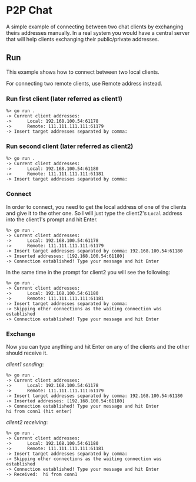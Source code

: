 # P2P Chat

A simple example of connecting between two chat clients by exchanging theirs addresses manually.
In a real system you would have a central server that will help clients exchanging their public/private addresses.

## Run

This example shows how to connect between two local clients.

For connecting two remote clients, use Remote address instead.

### Run first client (later referred as client1)
```shell
%> go run .
-> Current client addresses:
->      Local: 192.168.100.54:61178
->      Remote: 111.111.111.111:61179
-> Insert target addresses separated by comma: 
```

### Run second client (later referred as client2)
```shell
%> go run .
-> Current client addresses:
->      Local: 192.168.100.54:61180
->      Remote: 111.111.111.111:61181
-> Insert target addresses separated by comma:
```

### Connect 
In order to connect, you need to get the local address of one of the clients and give it to the other one.
So I will just type the client2's `Local` address into the client1's prompt and hit Enter.
```shell
%> go run .
-> Current client addresses:
->      Local: 192.168.100.54:61178
->      Remote: 111.111.111.111:61179
-> Insert target addresses separated by comma: 192.168.100.54:61180
-> Inserted addresses: [192.168.100.54:61180]
-> Connection established! Type your message and hit Enter
```

In the same time in the prompt for client2 you will see the following:
```shell
%> go run .
-> Current client addresses:
->      Local: 192.168.100.54:61180
->      Remote: 111.111.111.111:61181
-> Insert target addresses separated by comma:
-> Skipping other connections as the waiting connection was established
-> Connection established! Type your message and hit Enter
```

### Exchange
Now you can type anything and hit Enter on any of the clients and the other should receive it.

_client1 sending_:
```
%> go run .
-> Current client addresses:
->      Local: 192.168.100.54:61178
->      Remote: 111.111.111.111:61179
-> Insert target addresses separated by comma: 192.168.100.54:61180
-> Inserted addresses: [192.168.100.54:61180]
-> Connection established! Type your message and hit Enter
hi from conn1 (hit enter)
```

_client2 receiving_:
```
%> go run .
-> Current client addresses:
->      Local: 192.168.100.54:61180
->      Remote: 111.111.111.111:61181
-> Insert target addresses separated by comma:
-> Skipping other connections as the waiting connection was established
-> Connection established! Type your message and hit Enter
-> Received:  hi from conn1
```